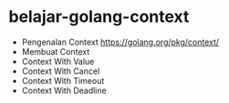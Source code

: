 # belajar-golang-context

- Pengenalan Context
    https://golang.org/pkg/context/
- Membuat Context
- Context With Value
- Context With Cancel
- Context With Timeout
- Context With Deadline
    